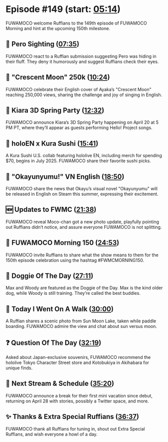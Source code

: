 # Episode #149 (start: [05:14](https://youtu.be/A3oPLltmj9w?t=05m14s))

FUWAMOCO welcome Ruffians to the 149th episode of FUWAMOCO Morning and hint at the upcoming 150th milestone.

## 👀 Pero Sighting ([07:35](https://youtu.be/A3oPLltmj9w?t=07m35s))

FUWAMOCO react to a Ruffian submission suggesting Pero was hiding in their fluff. They deny it humorously and suggest Ruffians check their eyes.

## 🌙 "Crescent Moon" 250k ([10:24](https://youtu.be/A3oPLltmj9w?t=10m24s))

FUWAMOCO celebrate their English cover of Ayaka’s "Crescent Moon" reaching 250,000 views, sharing the challenge and joy of singing in English.

## 🐔 Kiara 3D Spring Party ([12:32](https://youtu.be/A3oPLltmj9w?t=12m32s))

FUWAMOCO announce Kiara’s 3D Spring Party happening on April 20 at 5 PM PT, where they’ll appear as guests performing Hello! Project songs.

## 🍣 holoEN x Kura Sushi ([15:41](https://youtu.be/A3oPLltmj9w?t=15m41s))

A Kura Sushi U.S. collab featuring hololive EN, including merch for spending $70, begins in July 2025. FUWAMOCO share their favorite sushi picks.

## 🍙 "Okayunyumu!" VN English ([18:50](https://youtu.be/A3oPLltmj9w?t=18m50s))

FUWAMOCO share the news that Okayu’s visual novel "Okayunyumu" will be released in English on Steam this summer, expressing their excitement.

## 🆕 Updates to FWMC ([21:38](https://youtu.be/A3oPLltmj9w?t=21m38s))

FUWAMOCO reveal Moco-chan got a new photo update, playfully pointing out Ruffians didn’t notice, and assure everyone FUWAMOCO is not splitting.

## 🌅 FUWAMOCO Morning 150 ([24:53](https://youtu.be/A3oPLltmj9w?t=24m53s))

FUWAMOCO invite Ruffians to share what the show means to them for the 150th episode celebration using the hashtag #FWMCMORNING150.

## 🐶 Doggie Of The Day ([27:11](https://youtu.be/A3oPLltmj9w?t=27m11s))

Max and Woody are featured as the Doggie of the Day. Max is the kind older dog, while Woody is still training. They’re called the best buddies.

## 🚶 Today I Went On A Walk ([30:00](https://youtu.be/A3oPLltmj9w?t=30m00s))

A Ruffian shares a scenic photo from Sun Moon Lake, taken while paddle boarding. FUWAMOCO admire the view and chat about sun versus moon.

## ❓ Question Of The Day ([32:19](https://youtu.be/A3oPLltmj9w?t=32m19s))

Asked about Japan-exclusive souvenirs, FUWAMOCO recommend the hololive Tokyo Character Street store and Kotobukiya in Akihabara for unique finds.

## 📅 Next Stream & Schedule ([35:20](https://youtu.be/A3oPLltmj9w?t=35m20s))

FUWAMOCO announce a break for their first mini vacation since debut, returning on April 28 with stories, possibly a Twitter space, and more.

## ✨ Thanks & Extra Special Ruffians ([36:37](https://youtu.be/A3oPLltmj9w?t=36m37s))

FUWAMOCO thank all Ruffians for tuning in, shout out Extra Special Ruffians, and wish everyone a howl of a day.
